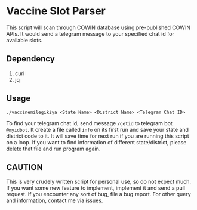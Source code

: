 Vaccine Slot Parser
===================

This script will scan through COWIN database using pre-published COWIN APIs.
It would send a telegram message to your specified chat id for available slots.

Dependency
-----------

1. curl
2. jq

Usage
-----

```
./vaccinemilegikiya <State Name> <District Name> <Telegram Chat ID>
```
To find your telegram chat id, send message `/getid` to telegram bot `@myidbot`.
It create a file called `info` on its first run and save your state and district code to it.
It will save time for next run if you are running this script on a loop.
If you want to find information of different state/district, please delete that file
and run program again.

CAUTION
--------

This is very crudely written script for personal use, so do not expect much.
If you want some new feature to implement, implement it and send a pull request.
If you encounter any sort of bug, file a bug report.
For other query and information, contact me via issues.
